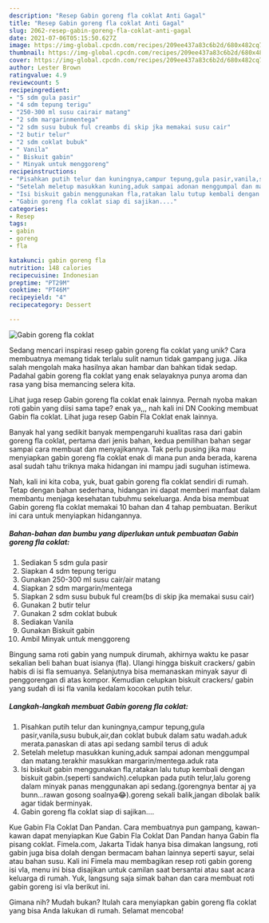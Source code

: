 ```yaml
---
description: "Resep Gabin goreng fla coklat Anti Gagal"
title: "Resep Gabin goreng fla coklat Anti Gagal"
slug: 2062-resep-gabin-goreng-fla-coklat-anti-gagal
date: 2021-07-06T05:15:50.627Z
image: https://img-global.cpcdn.com/recipes/209ee437a83c6b2d/680x482cq70/gabin-goreng-fla-coklat-foto-resep-utama.jpg
thumbnail: https://img-global.cpcdn.com/recipes/209ee437a83c6b2d/680x482cq70/gabin-goreng-fla-coklat-foto-resep-utama.jpg
cover: https://img-global.cpcdn.com/recipes/209ee437a83c6b2d/680x482cq70/gabin-goreng-fla-coklat-foto-resep-utama.jpg
author: Lester Brown
ratingvalue: 4.9
reviewcount: 5
recipeingredient:
- "5 sdm gula pasir"
- "4 sdm tepung terigu"
- "250-300 ml susu cairair matang"
- "2 sdm margarinmentega"
- "2 sdm susu bubuk ful creambs di skip jka memakai susu cair"
- "2 butir telur"
- "2 sdm coklat bubuk"
- " Vanila"
- " Biskuit gabin"
- " Minyak untuk menggoreng"
recipeinstructions:
- "Pisahkan putih telur dan kuningnya,campur tepung,gula pasir,vanila,susu bubuk,air,dan coklat bubuk dalam satu wadah.aduk merata.panaskan di atas api sedang sambil terus di aduk"
- "Setelah meletup masukkan kuning,aduk sampai adonan menggumpal dan matang.terakhir masukkan margarin/mentega.aduk rata"
- "Isi biskuit gabin menggunakan fla,ratakan lalu tutup kembali dengan biskuit gabin.(seperti sandwich).celupkan pada putih telur,lalu goreng dalam minyak panas menggunakan api sedang.(gorengnya bentar aj ya bunn...rawan gosong soalnya😂).goreng sekali balik,jangan dibolak balik agar tidak berminyak."
- "Gabin goreng fla coklat siap di sajikan...."
categories:
- Resep
tags:
- gabin
- goreng
- fla

katakunci: gabin goreng fla 
nutrition: 148 calories
recipecuisine: Indonesian
preptime: "PT29M"
cooktime: "PT46M"
recipeyield: "4"
recipecategory: Dessert

---
```



![Gabin goreng fla coklat](https://img-global.cpcdn.com/recipes/209ee437a83c6b2d/680x482cq70/gabin-goreng-fla-coklat-foto-resep-utama.jpg)

Sedang mencari inspirasi resep gabin goreng fla coklat yang unik? Cara membuatnya memang tidak terlalu sulit namun tidak gampang juga. Jika salah mengolah maka hasilnya akan hambar dan bahkan tidak sedap. Padahal gabin goreng fla coklat yang enak selayaknya punya aroma dan rasa yang bisa memancing selera kita.

Lihat juga resep Gabin goreng fla coklat enak lainnya. Pernah nyoba makan roti gabin yang diisi sama tape? enak ya,,, nah kali ini DN Cooking membuat Gabin fla coklat. Lihat juga resep Gabin Fla Coklat enak lainnya.

Banyak hal yang sedikit banyak mempengaruhi kualitas rasa dari gabin goreng fla coklat, pertama dari jenis bahan, kedua pemilihan bahan segar sampai cara membuat dan menyajikannya. Tak perlu pusing jika mau menyiapkan gabin goreng fla coklat enak di mana pun anda berada, karena asal sudah tahu triknya maka hidangan ini mampu jadi suguhan istimewa.


Nah, kali ini kita coba, yuk, buat gabin goreng fla coklat sendiri di rumah. Tetap dengan bahan sederhana, hidangan ini dapat memberi manfaat dalam membantu menjaga kesehatan tubuhmu sekeluarga. Anda bisa membuat Gabin goreng fla coklat memakai 10 bahan dan 4 tahap pembuatan. Berikut ini cara untuk menyiapkan hidangannya.

<!--inarticleads1-->

##### Bahan-bahan dan bumbu yang diperlukan untuk pembuatan Gabin goreng fla coklat:

1. Sediakan 5 sdm gula pasir
1. Siapkan 4 sdm tepung terigu
1. Gunakan 250-300 ml susu cair/air matang
1. Siapkan 2 sdm margarin/mentega
1. Siapkan 2 sdm susu bubuk ful cream(bs di skip jka memakai susu cair)
1. Gunakan 2 butir telur
1. Gunakan 2 sdm coklat bubuk
1. Sediakan  Vanila
1. Gunakan  Biskuit gabin
1. Ambil  Minyak untuk menggoreng


Bingung sama roti gabin yang numpuk dirumah, akhirnya waktu ke pasar sekalian beli bahan buat isianya (fla). Ulangi hingga biskuit crackers/ gabin habis di isi fla semuanya. Selanjutnya bisa memanaskan minyak sayur di penggorengan di atas kompor. Kemudian celupkan biskuit crackers/ gabin yang sudah di isi fla vanila kedalam kocokan putih telur. 

<!--inarticleads2-->

##### Langkah-langkah membuat Gabin goreng fla coklat:

1. Pisahkan putih telur dan kuningnya,campur tepung,gula pasir,vanila,susu bubuk,air,dan coklat bubuk dalam satu wadah.aduk merata.panaskan di atas api sedang sambil terus di aduk
1. Setelah meletup masukkan kuning,aduk sampai adonan menggumpal dan matang.terakhir masukkan margarin/mentega.aduk rata
1. Isi biskuit gabin menggunakan fla,ratakan lalu tutup kembali dengan biskuit gabin.(seperti sandwich).celupkan pada putih telur,lalu goreng dalam minyak panas menggunakan api sedang.(gorengnya bentar aj ya bunn...rawan gosong soalnya😂).goreng sekali balik,jangan dibolak balik agar tidak berminyak.
1. Gabin goreng fla coklat siap di sajikan....


Kue Gabin Fla Coklat Dan Pandan. Cara membuatnya pun gampang, kawan-kawan dapat menyiapkan Kue Gabin Fla Coklat Dan Pandan hanya Gabin fla pisang coklat. Fimela.com, Jakarta Tidak hanya bisa dimakan langsung, roti gabin juga bisa dolah dengan bermacam bahan lainnya seperti sayur, selai atau bahan susu. Kali ini Fimela mau membagikan resep roti gabin goreng isi vla, menu ini bisa disajikan untuk camilan saat bersantai atau saat acara keluarga di rumah. Yuk, langsung saja simak bahan dan cara membuat roti gabin goreng isi vla berikut ini. 

Gimana nih? Mudah bukan? Itulah cara menyiapkan gabin goreng fla coklat yang bisa Anda lakukan di rumah. Selamat mencoba!
